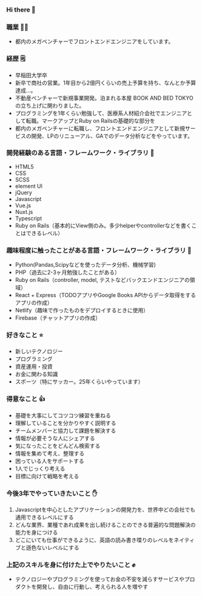 ### Hi there 👋

<!--
**masanarih0ri/masanarih0ri** is a ✨ _special_ ✨ repository because its `README.md` (this file) appears on your GitHub profile.

Here are some ideas to get you started:

- 🔭 I’m currently working on ...
- 🌱 I’m currently learning ...
- 👯 I’m looking to collaborate on ...
- 🤔 I’m looking for help with ...
- 💬 Ask me about ...
- 📫 How to reach me: ...
- 😄 Pronouns: ...
- ⚡ Fun fact: ...
-->
### 職業 👨‍💻
* 都内のメガベンチャーでフロントエンドエンジニアをしています。

### 経歴 🗒
* 早稲田大学卒
* 新卒で商社の営業。1年目から2億円くらいの売上予算を持ち、なんとか予算達成…。
* 不動産ベンチャーで新規事業開発。泊まれる本屋 BOOK AND BED TOKYOの立ち上げに関わりました。
* プログラミングを1年くらい勉強して、医療系人材紹介会社でエンジニアとして転職。マークアップとRuby on Railsの基礎的な部分を
* 都内のメガベンチャーに転職し、フロントエンドエンジニアとして新規サービスの開発、LPのリニューアル、GAでのデータ分析などをやっています。

### 開発経験のある言語・フレームワーク・ライブラリ 📣
* HTML5
* CSS
* SCSS
* element UI
* jQuery
* Javascript
* Vue.js
* Nuxt.js
* Typescript
* Ruby on Rails（基本的にView側のみ。多少helperやcontrollerなどを書くことはできるレベル）

### 趣味程度に触ったことがある言語・フレームワーク・ライブラリ 💪
* Python(Pandas,Scipyなどを使ったデータ分析、機械学習)
* PHP（過去に2-3ヶ月勉強したことがある）
* Ruby on Rails（controller, model, テストなどバックエンドエンジニアの領域）
* React + Express（TODOアプリやGoogle Books APIからデータ取得をするアプリの作成）
* Netlify（趣味で作ったものをデプロイするときに使用）
* Firebase（チャットアプリの作成）

### 好きなこと ⭐️
* 新しいテクノロジー
* プログラミング
* 資産運用・投資
* お金に関わる知識
* スポーツ（特にサッカー。25年くらいやっています）

### 得意なこと 👍
* 基礎を大事にしてコツコツ練習を重ねる
* 理解していることを分かりやすく説明する
* チームメンバーと協力して課題を解決する
* 情報が必要そうな人にシェアする
* 気になったことをどんどん検索する
* 情報を集めて考え、整理する
* 困っている人をサポートする
* 1人でじっくり考える
* 目標に向けて戦略を考える

### 今後3年でやっていきたいこと ✋
1. Javascriptを中心としたアプリケーションの開発力を、世界中どの会社でも通用できるレベルにする
2. どんな業界、業種であれ成果を出し続けることのできる普遍的な問題解決の能力を身につける
3. どこにいても仕事ができるように、英語の読み書き喋りのレベルをネイティブと遜色ないレベルにする

### 上記のスキルを身に付けた上でやりたいこと ✊
* テクノロジーやプログラミングを使ってお金の不安を減らすサービスやプロダクトを開発し、自由に行動し、考えられる人を増やす

